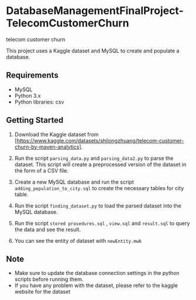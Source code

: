 # DatabaseManagementFinalProject-TelecomCustomerChurn
 telecom customer churn

This project uses a Kaggle dataset and MySQL to create and populate a database.

## Requirements

- MySQL
- Python 3.x
- Python libraries: csv
## Getting Started

1. Download the Kaggle dataset from [https://www.kaggle.com/datasets/shilongzhuang/telecom-customer-churn-by-maven-analytics].

2. Run the script `parsing_data.py` and `parsing_data2.py` to parse the dataset. This script will create a preprocessed version of the dataset in the form of a CSV file.

3. Create a new MySQL database and run the script `adding_population_to_city.sql` to create the necessary tables for city table.

4. Run the script `finding_dataset.py` to load the parsed dataset into the MySQL database.

5. Run the script `stored prosedures.sql` , `view.sql` and `result.sql`  to query the data and see the result.

6. You can see the entity of dataset with `newEntity.mwb`
## Note

- Make sure to update the database connection settings in the python scripts before running them.
- If you have any problem with the dataset, please refer to the kaggle website for the dataset
